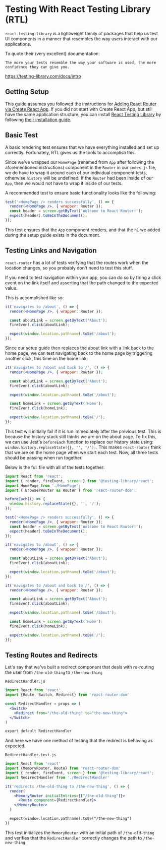 # Testing With React Testing Library (RTL)

`react-testing-library` is a lightweight family of packages that help us test UI components in a manner that resembles the way users interact with our applications.

To quote their (very excellent) documentation:

    The more your tests resemble the way your software is used, the more confidence they can give you.

https://testing-library.com/docs/intro

## Getting Setup

This guide assumes you followed the instructions for [Adding React Router via Create React App](../../installation/add-to-a-website.md#create-react-app). If you did not start with Create React App, but still have the same application structure, you can install [React Testing Library](https://testing-library.com/docs/react-testing-library/intro) by following [their installation guide](https://github.com/testing-library/react-testing-library#installation).

## Basic Test

A basic rendering test ensures that we have everything installed and set up correctly. Fortunately, RTL gives us the tools to accomplish this.

Since we've wrapped our `HomePage` (renamed from `App` after following the aforementioned instructions)  component in the `Router` in our `index.js` file, we do have to wrap it around each of our individual component tests, otherwise `history` will be undefined. If the `Router` had been inside of our `App`, then we would not have to wrap it inside of our tests.

A recommended test to ensure basic functionality looks like the following:

```jsx
test('<HomePage /> renders successfully', () => {
  render(<HomePage />, { wrapper: Router });
  const header = screen.getByText('Welcome to React Router!');
  expect(header).toBeInTheDocument();
});
```

This test ensures that the `App` component renders, and that the `h1` we added during the setup guide exists in the document.

## Testing Links and Navigation

`react-router` has a lot of tests verifying that the routes work when the location changes, so you probably don't need to test this stuff.

If you need to test navigation within your app, you can do so by firing a click event on the link itself and asserting that the path changed to the expected value.

This is accomplished like so:

```jsx
it('navigates to /about', () => {
  render(<HomePage />, { wrapper: Router });

  const aboutLink = screen.getByText('About');
  fireEvent.click(aboutLink);

  expect(window.location.pathname).toBe('/about');
});
```

Since our setup guide then replaces the about link with a link back to the home page, we can test navigating back to the home page by triggering another click, this time on the home link:

```jsx
it('navigates to /about and back to /', () => {
  render(<HomePage />, { wrapper: Router });

  const aboutLink = screen.getByText('About');
  fireEvent.click(aboutLink);

  expect(window.location.pathname).toBe('/about');

  const homeLink = screen.getByText('Home');
  fireEvent.click(homeLink);

  expect(window.location.pathname).toBe('/');
});
```

This test will initially fail if it is run immediately after the previous test. This is because the history stack still thinks we are on the about page. To fix this, we can use Jest's `beforeEach` function to replace our history state using: `window.history.replaceState({}, '', '/');`. This makes `react-router` think that we are on the home page when we start each test. Now, all three tests should be passing when run together.

Below is the full file with all of the tests together:

```jsx
import React from 'react';
import { render, fireEvent, screen } from '@testing-library/react';
import HomePage from './HomePage';
import { BrowserRouter as Router } from 'react-router-dom';

beforeEach(() => {
  window.history.replaceState({}, '', '/');
});

test('<HomePage /> renders successfully', () => {
  render(<HomePage />, { wrapper: Router });
  const header = screen.getByText('Welcome to React Router!');
  expect(header).toBeInTheDocument();
});

it('navigates to /about', () => {
  render(<HomePage />, { wrapper: Router });

  const aboutLink = screen.getByText('About');
  fireEvent.click(aboutLink);

  expect(window.location.pathname).toBe('/about');
});

it('navigates to /about and back to /', () => {
  render(<HomePage />, { wrapper: Router });

  const aboutLink = screen.getByText('About');
  fireEvent.click(aboutLink);

  expect(window.location.pathname).toBe('/about');

  const homeLink = screen.getByText('Home');
  fireEvent.click(homeLink);

  expect(window.location.pathname).toBe('/');
});
```

## Testing Routes and Redirects

Let's say that we've built a redirect component that deals with re-routing the user from `/the-old-thing` to `/the-new-thing`

`RedirectHandler.js`
```jsx
import React from 'react'
import {Route, Switch, Redirect} from 'react-router-dom'

const RedirectHandler = props => (
  <Switch>
    <Redirect from="/the-old-thing" to="the-new-thing">
  </Switch>
)

export default RedirectHandler
```

And here we have one method of testing that the redirect is behaving as expected.

`RedirectHandler.test.js`
```jsx
import React from 'react'
import {MemoryRouter, Route} from 'react-router-dom'
import { render, fireEvent, screen } from '@testing-library/react';
import RedirectHandler from './RedirectHandler'

it('redirects /the-old-thing to /the-new-thing', () => {
  render(
    <MemoryRouter initialEntries={["/the-old-thing"]}>
      <Route component={RedirectHandler}>
    </MemoryRouter>
  )

  expect(window.location.pathname).toBe("/the-new-thing")
})

```

This test initializes the `MemoryRouter` with an initial path of `/the-old-thing` and verifies that the `RedirectHandler` correctly changes the path to `/the-new-thing`
